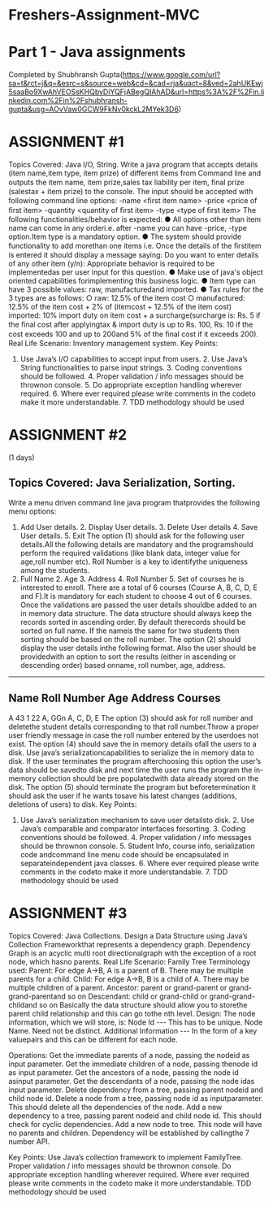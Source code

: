 # Freshers-Assignment-MVC
# Part 1 - Java assignments
Completed by Shubhransh Gupta(https://www.google.com/url?sa=t&rct=j&q=&esrc=s&source=web&cd=&cad=rja&uact=8&ved=2ahUKEwj5saaBo9XwAhVEOSsKHQbvDiYQFjABegQIAhAD&url=https%3A%2F%2Fin.linkedin.com%2Fin%2Fshubhransh-gupta&usg=AOvVaw0GCW9FkNv0kckL2MYek3D6)
# ASSIGNMENT #1
Topics Covered: Java I/O, String.
Write a java program that accepts details (item name,item type, item prize) of different items from
Command line and outputs the item name, item prize,sales tax liability per item, ﬁnal prize (salestax + item prize) to the console. The input should be accepted with following command line options:
-name <ﬁrst item name>
-price <price of ﬁrst item>
-quantity <quantity of ﬁrst item>
-type <type of ﬁrst item>
The following functionalities/behavior is expected:
● All options other than item name can come in any orderi.e. after -name you can have -price, -type option.Item type is a mandatory option. ● The system should provide functionality to add morethan one items i.e. Once the details of the ﬁrstitem is entered it should display a message saying:
Do you want to enter details of any other item (y/n):
Appropriate behavior is required to be implementedas per user input for this question.
● Make use of java's object oriented capabilities forimplementing this business logic. ● Item type can have 3 possible values: raw, manufacturedand imported. ● Tax rules for the 3 types are as follows: ○ raw: 12.5% of the item cost ○ manufactured: 12.5% of the item cost + 2% of (itemcost + 12.5% of the item cost)
imported: 10% import duty on item cost + a surcharge(surcharge is: Rs. 5 if the ﬁnal cost after applyingtax & import duty is up to Rs. 100, Rs. 10 if the cost exceeds 100 and up to 200and 5% of the ﬁnal cost if it exceeds 200).
Real Life Scenario:
Inventory management system.
Key Points:
1. Use Java’s I/O capabilities to accept input from users. 2. Use Java’s String functionalities to parse input strings. 3. Coding conventions should be followed. 4. Proper validation / info messages should be thrownon console. 5. Do appropriate exception handling wherever required. 6. Where ever required please write comments in the codeto make it more understandable. 7. TDD methodology should be used

# ASSIGNMENT #2
(1 days)
## Topics Covered: Java Serialization, Sorting.
Write a menu driven command line java program thatprovides the following menu options:
1. Add User details. 2. Display User details. 3. Delete User details 4. Save User details. 5. Exit
The option (1) should ask for the following user details.All the following details are mandatory and the programshould perform the required validations (like blank data, integer value for age,roll number etc). Roll Number is a key to identifythe uniqueness among the students.
1. Full Name 2. Age 3. Address 4. Roll Number 5. Set of courses he is interested to enroll. There are a total of 6 courses (Course A, B, C, D, E and F).It is mandatory for each student to choose 4 out of 6 courses.
Once the validations are passed the user details shouldbe added to an in memory data structure. The data structure should always keep the records sorted in ascending order. By default therecords should be sorted on full name. If the nameis the same for two students then sorting should be based on the roll number.
The option (2) should display the user details inthe following format. Also the user should be providedwith an option to sort the results (either in ascending or descending order) based onname, roll number, age, address.
--------------------------------------------------------------------------------------------------------------------------------
Name    Roll Number                       Age Address                        Courses
--------------------------------------------------------------------------------------------------------------------------------
A            43 1                        22 A, GGn A, C, D, E
The option (3) should ask for roll number and deletethe student details corresponding to that roll number.Throw a proper user friendly message in case the roll number entered by the userdoes not exist.
The option (4) should save the in memory details ofall the users to a disk. Use java’s serializationcapabilities to serialize the in memory data to disk. If the user terminates the program afterchoosing this option the user’s data should be savedto disk and next time the user runs the program the in-memory collection should be pre populatedwith data already stored on the disk.
The option (5) should terminate the program but beforetermination it should ask the user if he wants tosave his latest changes (additions, deletions of users) to disk.
Key Points:
1. Use Java’s serialization mechanism to save user detailsto disk. 2. Use Java’s comparable and comparator interfaces forsorting. 3. Coding conventions should be followed. 4. Proper validation / info messages should be thrownon console. 5. Student Info, course info, serialization code andcommand line menu code should be encapsulated in separateindependent java classes. 6. Where ever required please write comments in the codeto make it more understandable. 7. TDD methodology should be used

# ASSIGNMENT #3
Topics Covered: Java Collections.
Design a Data Structure using Java’s Collection Frameworkthat represents a dependency graph.
Dependency Graph is an acyclic multi root directionalgraph with the exception of a root node, which hasno parents.
Real Life Scenario:
Family Tree
Terminology used:
Parent: For edge A->B, A is a parent of B. There may be multiple parents for a child.
Child: For edge A->B, B is a child of A. There may be multiple children of a parent.
Ancestor: parent or grand-parent or grand-grand-parentand so on
Descendant: child or grand-child or grand-grand-childand so on
Basically the data structure should allow you to storethe parent child relationship and this can go tothe nth level.
Design:
The node information, which we will store, is:
Node Id --- This has to be unique.
Node Name. Need not be distinct.
Additional Information --- In the form of a key valuepairs and this can be different for each node.

Operations:
Get the immediate parents of a node, passing the nodeid as input parameter.
Get the immediate children of a node, passing thenode id as input parameter.
Get the ancestors of a node, passing the node id asinput parameter.
Get the descendants of a node, passing the node idas input parameter.
Delete dependency from a tree, passing parent nodeid and child node id.
Delete a node from a tree, passing node id as inputparameter. This should delete all the dependencies of the node.
Add a new dependency to a tree, passing parent nodeid and child node id. This should check for cyclic dependencies.
Add a new node to tree. This node will have no parents and children. Dependency will be established by callingthe 7 number API.

Key Points:
Use Java’s collection framework to implement FamilyTree.
Proper validation / info messages should be thrownon console.
Do appropriate exception handling wherever required.
Where ever required please write comments in the codeto make it more understandable.
TDD methodology should be used
